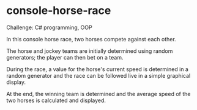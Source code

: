 # console-horse-race
Challenge: C# programming, OOP

In this console horse race, two horses compete against each other. 

The horse and jockey teams are initially determined using random generators; 
the player can then bet on a team. 

During the race, a value for the horse's current speed is determined in a random generator 
and the race can be followed live in a simple graphical display. 

At the end, the winning team is determined and the average speed of the two horses is calculated and displayed.
